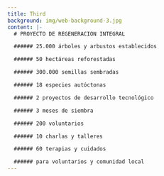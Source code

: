 ```yaml
---
title: Third
background: img/web-background-3.jpg
content: |-
  # PROYECTO DE REGENERACION INTEGRAL

  ###### 25.000 árboles y arbustos establecidos

  ###### 50 hectáreas reforestadas

  ###### 300.000 semillas sembradas

  ###### 18 especies autóctonas

  ###### 2 proyectos de desarrollo tecnológico

  ###### 3 meses de siembra

  ###### 200 voluntarios

  ###### 10 charlas y talleres

  ###### 60 terapias y cuidados

  ###### para voluntarios y comunidad local
---
```


